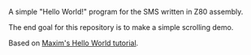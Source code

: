 A simple "Hello World!" program for the SMS written in Z80 assembly.

The end goal for this repository is to make a simple scrolling demo.

Based on [Maxim's Hello World tutorial](https://www.smspower.org/maxim/HowToProgram/Index).